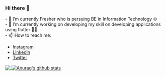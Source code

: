 ### Hi there 👋
<p>
  - 🌱 I’m currently Fresher who is persuing BE in Information Technology ⚙ <br>
  - 🔭 I’m currently working on developing my skill on developing applications using flutter 🎯📱<br>
  - 📫 How to reach me:<ul>
    <li> <a href="https://www.instagram.com/pruthvi.sooni/"> Instagram<a/></li>
    <li> <a href="https://www.linkedin.com/in/pruthvi-sooni/"> Linkedin<a/></li> 
    <li> <a href="https://twitter.com/PruthviSooni"> Twitter <a/></li> 
  </ul>
</p>

<a href="https://github.com/pruthvisooni/github-readme-stats">
  <img align="center" src="https://github-readme-stats.vercel.app/api/top-langs/?username=pruthvisooni&hide=kotlin,javascript&show_icons=true&theme=default " />
</a>
<a href="https://github.com/pruthvisooni/github-readme-stats">
  <img align="center" src="https://github-readme-stats.vercel.app/api?username=pruthvisooni&show_icons=true&theme=default &line_height=27" alt="Anurag's github stats" />
</a>

      
 
<!--
**PruthviSooni/PruthviSooni** is a ✨ _special_ ✨ repository because its `README.md` (this file) appears on your GitHub profile.

Here are some ideas to get you started:

- 🔭 I’m currently working on

 ...
- 🌱 I’m currently learning ...
- 👯 I’m looking to collaborate on ...
- 🤔 I’m looking for help with ...
- 💬 Ask me about ...
 ...
- 😄 Pronouns: ...
- ⚡ Fun fact: ...
!-->

